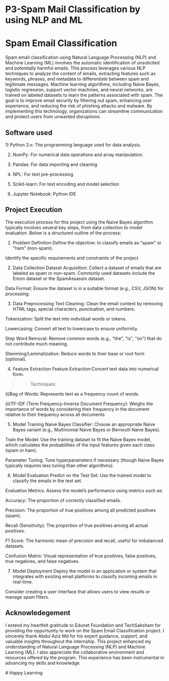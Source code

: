 # P3-Spam Mail Classification by using NLP and ML

<h1> Spam Email Classification</h1>

<p> Spam email classification using Natural Language Processing (NLP) and Machine Learning (ML) involves the automatic identification of unsolicited and potentially harmful emails. This process leverages various NLP techniques to analyze the content of emails, extracting features such as keywords, phrases, and metadata to differentiate between spam and legitimate messages. Machine learning algorithms, including Naive Bayes, logistic regression, support vector machines, and neural networks, are trained on labeled datasets to learn the patterns associated with spam. The goal is to improve email security by filtering out spam, enhancing user experience, and reducing the risk of phishing attacks and malware. By implementing this technology, organizations can streamline communication and protect users from unwanted disruptions.</p>


<h2> Software used </h2>

<p>
1) Python 3.x: The programming language used for data analysis.

2) NumPy: For numerical data operations and array manipulation.

3) Pandas: For data importing and cleaning

4) NPL: For text pre-processing

5) Scikit-learn: For text encoding and model selection

6) Jupyter Notebook: Python IDE</p>

<h2>Project Execution</h2>
<p>
  The execution process for this project using the Naive Bayes algorithm typically involves several key steps, from data collection to model evaluation. Below is a structured outline of the process:

1. Problem Definition
Define the objective: to classify emails as "spam" or "ham" (non-spam).

Identify the specific requirements and constraints of the project.

2. Data Collection
Dataset Acquisition: Collect a dataset of emails that are labeled as spam or non-spam. Commonly used datasets include the Enron dataset or the SpamAssassin dataset.

Data Format: Ensure the dataset is in a suitable format (e.g., CSV, JSON) for processing.

3. Data Preprocessing
Text Cleaning: Clean the email content by removing HTML tags, special characters, punctuation, and numbers.

Tokenization: Split the text into individual words or tokens.

Lowercasing: Convert all text to lowercase to ensure uniformity.

Stop Word Removal: Remove common words (e.g., "the", "is", "on") that do not contribute much meaning.

Stemming/Lemmatization: Reduce words to their base or root form (optional).

4. Feature Extraction
Feature Extraction:Convert text data into numerical form.

>>Techniques:

(i)Bag of Words: Represents text as a frequency count of words.

(ii)TF-IDF (Term Frequency-Inverse Document Frequency): Weighs the importance of words by considering their frequency in the document relative to their frequency across all documents

5. Model Training
Naive Bayes Classifier: Choose an appropriate Naive Bayes variant (e.g., Multinomial Naive Bayes or Bernoulli Naive Bayes).

Train the Model: Use the training dataset to fit the Naive Bayes model, which calculates the probabilities of the input features given each class (spam or ham).

Parameter Tuning: Tune hyperparameters if necessary (though Naive Bayes typically requires less tuning than other algorithms).

6. Model Evaluation
Predict on the Test Set: Use the trained model to classify the emails in the test set.

Evaluation Metrics: Assess the model’s performance using metrics such as:

Accuracy: The proportion of correctly classified emails.

Precision: The proportion of true positives among all predicted positives (spam).

Recall (Sensitivity): The proportion of true positives among all actual positives.

F1 Score: The harmonic mean of precision and recall, useful for imbalanced datasets.

Confusion Matrix: Visual representation of true positives, false positives, true negatives, and false negatives.

7. Model Deployment
Deploy the model in an application or system that integrates with existing email platforms to classify incoming emails in real-time.

Consider creating a user interface that allows users to view results or manage spam filters.
</p>
<h2>Acknowledegement</h2>
<p>I extend my heartfelt gratitude to Edunet Foundation and TechSaksham for providing the opportunity to work on the Spam Email Classification project. I sincerely thank Abdul Aziz Md for his expert guidance, support, and valuable insights throughout the internship. This project enhanced my understanding of Natural Language Processing (NLP) and Machine Learning (ML). I also appreciate the collaborative environment and resources offered by the program. This experience has been instrumental in advancing my skills and knowledge.

</p>
# Happy Learning
